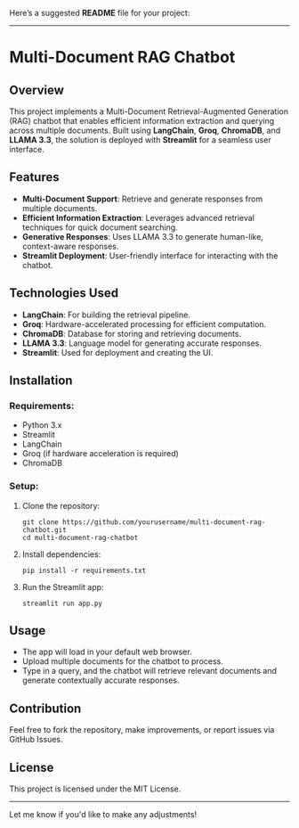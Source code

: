Here’s a suggested **README** file for your project:

---

# Multi-Document RAG Chatbot

## Overview
This project implements a Multi-Document Retrieval-Augmented Generation (RAG) chatbot that enables efficient information extraction and querying across multiple documents. Built using **LangChain**, **Groq**, **ChromaDB**, and **LLAMA 3.3**, the solution is deployed with **Streamlit** for a seamless user interface.

## Features
- **Multi-Document Support**: Retrieve and generate responses from multiple documents.
- **Efficient Information Extraction**: Leverages advanced retrieval techniques for quick document searching.
- **Generative Responses**: Uses LLAMA 3.3 to generate human-like, context-aware responses.
- **Streamlit Deployment**: User-friendly interface for interacting with the chatbot.

## Technologies Used
- **LangChain**: For building the retrieval pipeline.
- **Groq**: Hardware-accelerated processing for efficient computation.
- **ChromaDB**: Database for storing and retrieving documents.
- **LLAMA 3.3**: Language model for generating accurate responses.
- **Streamlit**: Used for deployment and creating the UI.

## Installation

### Requirements:
- Python 3.x
- Streamlit
- LangChain
- Groq (if hardware acceleration is required)
- ChromaDB

### Setup:
1. Clone the repository:
   ```
   git clone https://github.com/yourusername/multi-document-rag-chatbot.git
   cd multi-document-rag-chatbot
   ```
2. Install dependencies:
   ```
   pip install -r requirements.txt
   ```

3. Run the Streamlit app:
   ```
   streamlit run app.py
   ```

## Usage
- The app will load in your default web browser.
- Upload multiple documents for the chatbot to process.
- Type in a query, and the chatbot will retrieve relevant documents and generate contextually accurate responses.

## Contribution
Feel free to fork the repository, make improvements, or report issues via GitHub Issues.

## License
This project is licensed under the MIT License.

---

Let me know if you'd like to make any adjustments!
